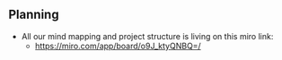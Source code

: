 ## Planning

* All our mind mapping and project structure is living on this miro link:
    * https://miro.com/app/board/o9J_ktyQNBQ=/
